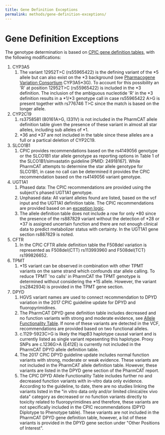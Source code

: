 ```yaml
---
title: Gene Definition Exceptions
permalink: methods/gene-definition-exceptions/
---
```


# Gene Definition Exceptions

The genotype determination is based on [CPIC gene definition
tables](https://www.pharmgkb.org/page/pgxGeneRef), with
the following modifications:

1.  CYP3A5
    1.  The variant 12952T>C (rs55965422) is the defining variant of the \*5 allele but can also exist on the \*3 background (see [Pharmacogene Variation Consortium](https://www.pharmvar.org/gene/CYP3A5) CYP3A5\*3G). To account for this possibility an 'R' at position 12952T>C (rs55965422) is included in the \*3 definition. The inclusion of the ambiguous nucleotide 'R' in the \*3 definition results in a \*1/\*3 genotype call in case rs55965422 A\>G is present together with rs776746 T\>C since the match is based on the longer allele.
2. CYP2C19
    1.  rs3758581 (80161A>G, I331V) is not included in the PharmCAT allele definition table given the presence of these variant in almost all star alleles, including sub alleles of \*1.
    2.  \*36 and \*37 are not included in the table since these alleles are a full or a partical deletion of CYP2C19. 
4. SLCO1B1
    1.  CPIC provides recommendations based on the rs4149056 genotype or the SLCO1B1 star allele genotype as reporting       options in Table 1 of the SLCO1B1/simvastatin guideline \[PMID: 24918167\]. While PharmCAT attempts to determine the star allele genotype for SLCO1B1, in case no call can be determined it provides the CPIC recommendation based on the rs4149056 variant genotype.
5.  UGT1A1
    1.  Phased data: The CPIC recommendations are provided using the subject's phased UGT1A1 genotype.
    2.  Unphased data: All variant alleles found are listed, based on the vcf input and the UGT1A1 definition table. The CPIC recommendations are provided based on an [exception logic](calling/UGT1A1).
    3.  The allele definition table does not include a row for only \*80 since the presence of the rs887829 variant without the detection of \*28 or \*37 is assigned uncertain function and there are not enough clinical data to predict metabolizer status with certainty. In the UGT1A1 gene section rs887829 is noted.
6. CFTR
    1.  In the CPIC CFTR allele definition table the F508del variation is represented as F508del(CTT) rs113993960 and F508del(TCT) rs199826652. 
7. TPMT
    1.  \*1S variant can be observed in combination with other TPMT variants on the same strand which confounds star allele calling. To reduce TPMT 'no calls' in PharmCAT the TPMT genotype is determined without considering the \*1S allele. However, the variant (rs2842934) is provided in the TPMT gene section.
8. DPYD
    1.  HGVS variant names are used to connect recommendation to DPYD variation in the 2017 CPIC guideline update for DPYD and fluoropyrimidines.
    2.  The PharmCAT DPYD gene definition table includes decreased and no function variants with strong and moderate evidence, see [Allele Functionality Table](https://www.pharmgkb.org/page/dpydRefMaterials). If none of these variants are detected in the VCF, recommendations are provided based on two functional alleles.
    3.  c.1129-5923C>G is likely the HapB3 haplotype causal variant and is currently listed as single variant repesenting this haplotype. Proxy SNPs are c.1236G>A (E412E) is currently not included in the PharmCAT DPYD allele definition table.
    4.  The 2017 CPIC DPYD guideline update includes normal function variants with strong, moderate or weak evidence. These variants are not included in the PharmCAT allele definition table. However, these variants are listed in the DPYD gene section of the PharmCAT report.
    5.  The CPIC DPYD Allele Functionality Table includes further no and decreased function variants with in-vitro data only evidence. According to the guideline, to date, there are no studies linking the variants listed in the "in vitro data only and/or limited clinical/ex vivo data" category as decreased or no function variants directly to toxicity related to fluoropyrimidines and therefore, these variants are not specifically included in the CPIC recommendations (DPYD Diplotype to Phenotype table). These variants are not included in the PharmCAT DPYD gene definition table, however, a list of these variants is provided in the DPYD gene section under "Other Positions of Interest".
